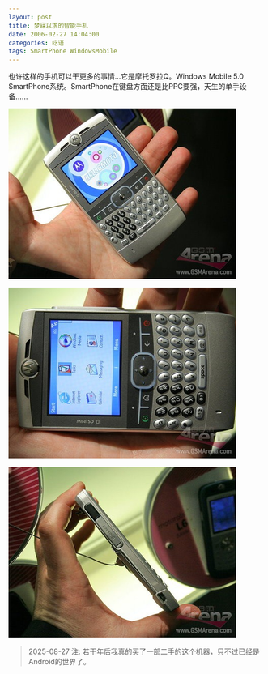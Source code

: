 ```yaml
---
layout: post
title: 梦寐以求的智能手机
date: 2006-02-27 14:04:00
categories: 呓语
tags: SmartPhone WindowsMobile
---
```


也许这样的手机可以干更多的事情...它是摩托罗拉Q。Windows Mobile 5.0 SmartPhone系统。SmartPhone在键盘方面还是比PPC要强，天生的单手设备......

![](/images/2010/08/F4F50703D7407EF65936C06259C2C665.jpg)

![](/images/2010/08/DEEB55BA70FD4EE940F91B60EEF82C49.jpg)

![](/images/2010/08/72A2AAFA510DF73CECC3E8ECFF3AD7D2.jpg)

> 2025-08-27 注: 若干年后我真的买了一部二手的这个机器，只不过已经是Android的世界了。